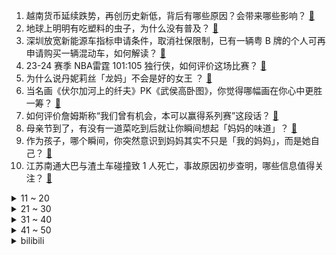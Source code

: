 1. 越南货币延续跌势，再创历史新低，背后有哪些原因？会带来哪些影响？ [:link:](https://www.zhihu.com/question/655591131)
2. 地球上明明有吃塑料的虫子，为什么没有普及？ [:link:](https://www.zhihu.com/question/638138224)
3. 深圳放宽新能源车指标申请条件，取消社保限制，已有一辆粤 B 牌的个人可再申请购买一辆混动车，如何解读？ [:link:](https://www.zhihu.com/question/655664261)
4. 23-24 赛季 NBA雷霆 101:105 独行侠，如何评价这场比赛？ [:link:](https://www.zhihu.com/question/655720443)
5. 为什么说丹妮莉丝「龙妈」不会是好的女王 ？ [:link:](https://www.zhihu.com/question/323331625)
6. 当名画《伏尔加河上的纤夫》PK《武侯高卧图》，你觉得哪幅画在你心中更胜一筹？ [:link:](https://www.zhihu.com/question/655435166)
7. 如何评价詹姆斯称“我们曾有机会，本可以赢得系列赛”这段话？ [:link:](https://www.zhihu.com/question/655692815)
8. 母亲节到了，有没有一道菜吃到后就让你瞬间想起「妈妈的味道」？ [:link:](https://www.zhihu.com/question/655685210)
9. 作为孩子，哪个瞬间，你突然意识到妈妈其实不只是「我的妈妈」，而是她自己？ [:link:](https://www.zhihu.com/question/655576655)
10. 江苏南通大巴与渣土车碰撞致 1 人死亡，事故原因初步查明，哪些信息值得关注？ [:link:](https://www.zhihu.com/question/655562232)
<details>
<summary>11 ~ 20</summary>

11. 如果听从公司安排须长期出差，但会牺牲掉个人家庭生活，你会选择为了高薪留下，还是选择能平衡时间的工作？ [:link:](https://www.zhihu.com/question/655330329)
12. 璩静到底说错什么了？ [:link:](https://www.zhihu.com/question/655566766)
13. 为什么师范大学要翻译成  normal university？ [:link:](https://www.zhihu.com/question/655508036)
14. 第一批打司美格鲁肽的人，现在怎么样了？ [:link:](https://www.zhihu.com/question/655494827)
15. 广州自来水拟涨价，听证会提出两套自来水价格调整方案，方案对用户水费支出将会产生什么影响？ [:link:](https://www.zhihu.com/question/655660711)
16. 上海市文旅局执法总队回复五月天假唱风波调查，称未发现违法行为，如何看待此事？ [:link:](https://www.zhihu.com/question/655688435)
17. 文笔挑战：“蔷薇花开春休夏，______”，你会怎么接下一句？ [:link:](https://www.zhihu.com/question/655614890)
18. 有哪些适合母亲节的文案？ [:link:](https://www.zhihu.com/question/530146887)
19. 母亲节即将到来，有哪些家居神器可以帮妈妈减轻家务负担？ [:link:](https://www.zhihu.com/question/655214115)
20. 百度原副总裁璩静自酿舆情危机前，曾交 5980 元上了三天抖音操盘手课 ，如何评价此事？ [:link:](https://www.zhihu.com/question/655575589)
</details>
<details>
<summary>21 ~ 30</summary>

21. 23-24 赛季 NBA尼克斯 106:111 步行者，如何评价这场比赛？ [:link:](https://www.zhihu.com/question/655640608)
22. 可以分享你手机里封神的一张猫猫照吗？ [:link:](https://www.zhihu.com/question/642018682)
23. 从心理学角度如何看待「精神共鸣」这回事？存在吗？ [:link:](https://www.zhihu.com/question/655377137)
24. 大家最近都在看啥电影呢，有推荐的吗？ [:link:](https://www.zhihu.com/question/653973516)
25. 老头杯训练赛第二日，多队引入教练复盘，Tabe立竿见影kengzhu一胜难求，有哪些信息值得关注？ [:link:](https://www.zhihu.com/question/655540423)
26. 在母亲节，你送给妈妈过哪些让她有点惊喜的小礼物？ [:link:](https://www.zhihu.com/question/655166364)
27. 足球盘带技术最高超的十个球员是谁？ [:link:](https://www.zhihu.com/question/503845821)
28. WTT沙特大满贯2024女单决赛，陈梦4-2孙颖莎，获得女单冠军，如何评价两人精彩的表现？ [:link:](https://www.zhihu.com/question/655700469)
29. 23-24赛季CBA半决赛，辽宁主场116:95大胜广东，总分3:2与新疆会师决赛，如何评价本场比赛？ [:link:](https://www.zhihu.com/question/655710294)
30. 既想给面试官留下好印象又想要高薪工作，有什么谈薪的技巧吗？ [:link:](https://www.zhihu.com/question/652073829)
</details>
<details>
<summary>31 ~ 40</summary>

31. 陈梦力克孙颖莎，夺得 WTT 沙特大满贯女单冠军，如何评价双方的表现？ [:link:](https://www.zhihu.com/question/655706002)
32. 如何评价欧豪、李一桐主演的悬疑剧《不可告人》？ [:link:](https://www.zhihu.com/question/655361513)
33. 为什么要心胸宽广? [:link:](https://www.zhihu.com/question/350674178)
34. 清华北大 25 考研取消 MBA 提前面试对在职研究生有何影响？ [:link:](https://www.zhihu.com/question/655542191)
35. 你可以把相册的第一张照片发一下吗？ [:link:](https://www.zhihu.com/question/655389527)
36. 如何评价《星穹铁道》里的波提欧，他的侠之底线？ [:link:](https://www.zhihu.com/question/655605115)
37. 美国又将 37 家中国实体列入贸易限制清单，中方称「将采取必要措施」，如何评价美方举措？ [:link:](https://www.zhihu.com/question/655590626)
38. 2024季中冠军赛MSI G2 2:3 T1，如何评价这场比赛？ [:link:](https://www.zhihu.com/question/655607071)
39. 南京放宽落户条件，拥有合法稳定住所且实际居住的非南京户籍人员可直接办理落户，会带来哪些影响？ [:link:](https://www.zhihu.com/question/655684502)
40. 国家空间天气监测预警中心 11 日发布地磁暴红色预警，将会带来哪些影响？与太阳耀斑有何关系？ [:link:](https://www.zhihu.com/question/655654302)
</details>
<details>
<summary>41 ~ 50</summary>

41. 你最反感的逛展行为是什么？逛博物馆，哪些行为属于不文明行为？ [:link:](https://www.zhihu.com/question/655334650)
42. 在《长相思》中，玱玹对阿念是什么感情? [:link:](https://www.zhihu.com/question/617953140)
43. 你在工作中有没有过令人「腿软」的瞬间？ [:link:](https://www.zhihu.com/question/582624863)
44. 如何评价 2024 季中冠军赛上 TES 中单 Creme 的表现？ [:link:](https://www.zhihu.com/question/655679311)
45. 想找优秀的人学东西要用什么样的方法才能让别人愿意教自己？ [:link:](https://www.zhihu.com/question/654627487)
46. 黏土风格 AI 修图软件 Remini 全网刷屏，有何亮点？它会是下一个「妙鸭相机」吗？ [:link:](https://www.zhihu.com/question/655573134)
47. 公司故意迫使员工辞职，但又不辞退你 就是耗着你，该怎么办呢？ [:link:](https://www.zhihu.com/question/655658643)
48. 做自媒体如何找到属于自己的特色和亮点？ [:link:](https://www.zhihu.com/question/652075164)
49. HR可接受的跳槽频率是什么？怎样才算「频繁跳槽」？ [:link:](https://www.zhihu.com/question/652074157)
50. 4 月M2同比增长7.2%，前四个月社融增量12.73万亿元，人民币存款增加7.32万亿元，如何解读？ [:link:](https://www.zhihu.com/question/655682451)
</details><details>
<summary>bilibili</summary>

</details>